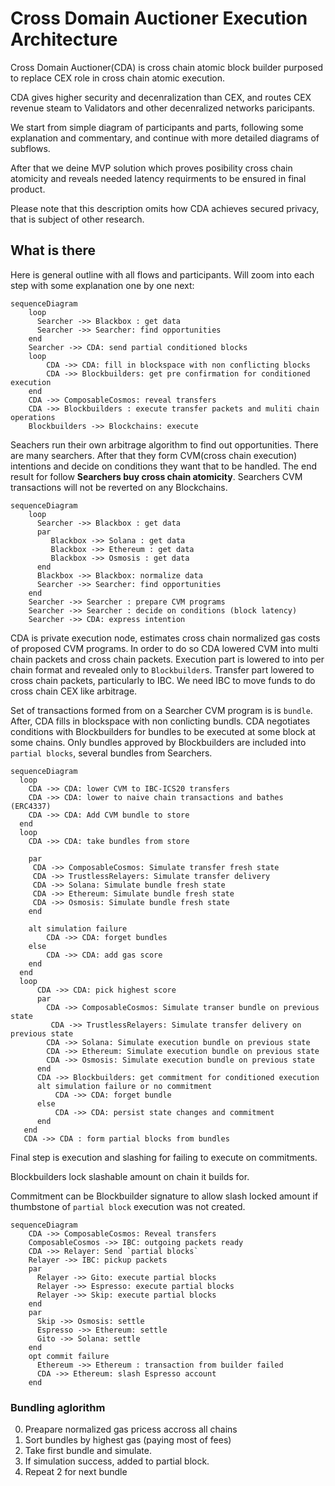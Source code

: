 # Cross Domain Auctioner Execution Architecture

Cross Domain Auctioner(CDA) is cross chain atomic block builder purposed to replace CEX role in cross chain atomic execution.

CDA gives higher security and decenralization than CEX, and routes CEX revenue steam to Validators and other decenralized networks paricipants.

We start from simple diagram of participants and parts, following some explanation and commentary, and continue with more detailed diagrams of subflows.

After that we deine MVP solution which proves posibility cross chain atomicity and reveals needed latency requirments to be ensured in final product.

Please note that this description omits how CDA achieves secured privacy, that is subject of other research.



## What is there

Here is general outline with all flows and participants. Will zoom into each step with some explanation one by one next:
```mermaid
sequenceDiagram
    loop
      Searcher ->> Blackbox : get data
      Searcher ->> Searcher: find opportunities
    end
    Searcher ->> CDA: send partial conditioned blocks
    loop
        CDA ->> CDA: fill in blockspace with non conflicting blocks
        CDA ->> Blockbuilders: get pre confirmation for conditioned execution
    end
    CDA ->> ComposableCosmos: reveal transfers
    CDA ->> Blockbuilders : execute transfer packets and muliti chain operations
    Blockbuilders ->> Blockchains: execute
```

Seachers run their own arbitrage algorithm to find out opportunities. There are many searchers.
After that they form CVM(cross chain execution) intentions and decide on conditions they want that to be handled.
The end result for follow **Searchers buy cross chain atomicity**. Searchers CVM transactions will not be reverted on any Blockchains.

```mermaid
sequenceDiagram
    loop
      Searcher ->> Blackbox : get data
      par 
         Blackbox ->> Solana : get data
         Blackbox ->> Ethereum : get data
         Blackbox ->> Osmosis : get data
      end
      Blackbox ->> Blackbox: normalize data
      Searcher ->> Searcher: find opportunities
    end
    Searcher ->> Searcher : prepare CVM programs
    Searcher ->> Searcher : decide on conditions (block latency)  
    Searcher ->> CDA: express intention
```

CDA is private execution node, estimates cross chain normalized gas costs of proposed CVM programs.
In order to do so CDA lowered CVM into multi chain packets and cross chain packets.
Execution part is lowered to into per chain format and revealed only to `Blockbuilder`s.
Transfer part lowered to cross chain packets, particularly to IBC. We need IBC to move funds to do cross chain CEX like arbitrage.

Set of transactions formed from on a Searcher CVM program is is `bundle`.
After, CDA fills in blockspace with non conlicting bundls.
CDA negotiates conditions with Blockbuilders for bundles to be executed at some block at some chains.
Only bundles approved by Blockbuilders are included into `partial blocks`, several bundles from Searchers.

```mermaid
sequenceDiagram
  loop
    CDA ->> CDA: lower CVM to IBC-ICS20 transfers
    CDA ->> CDA: lower to naive chain transactions and bathes (ERC4337)
    CDA ->> CDA: Add CVM bundle to store  
  end
  loop
    CDA ->> CDA: take bundles from store
    
    par
     CDA ->> ComposableCosmos: Simulate transfer fresh state
     CDA ->> TrustlessRelayers: Simulate transfer delivery
     CDA ->> Solana: Simulate bundle fresh state
     CDA ->> Ethereum: Simulate bundle fresh state
     CDA ->> Osmosis: Simulate bundle fresh state
    end 
    
    alt simulation failure
        CDA ->> CDA: forget bundles
    else
        CDA ->> CDA: add gas score
    end     
  end
  loop
      CDA ->> CDA: pick highest score
      par
        CDA ->> ComposableCosmos: Simulate transer bundle on previous state
         CDA ->> TrustlessRelayers: Simulate transfer delivery on previous state
        CDA ->> Solana: Simulate execution bundle on previous state
        CDA ->> Ethereum: Simulate execution bundle on previous state
        CDA ->> Osmosis: Simulate execution bundle on previous state
      end
      CDA ->> Blockbuilders: get commitment for conditioned execution
      alt simulation failure or no commitment 
          CDA ->> CDA: forget bundle
      else
          CDA ->> CDA: persist state changes and commitment
      end                
   end  
   CDA ->> CDA : form partial blocks from bundles
```

Final step is execution and slashing for failing to execute on commitments.

Blockbuilders lock slashable amount on chain it builds for.

Commitment can be Blockbuilder signature to allow slash locked amount if thumbstone of `partial block` execution was not created.

```mermaid
sequenceDiagram
    CDA ->> ComposableCosmos: Reveal transfers    
    ComposableCosmos ->> IBC: outgoing packets ready
    CDA ->> Relayer: Send `partial blocks` 
    Relayer ->> IBC: pickup packets
    par
      Relayer ->> Gito: execute partial blocks
      Relayer ->> Espresso: execute partial blocks
      Relayer ->> Skip: execute partial blocks
    end
    par
      Skip ->> Osmosis: settle
      Espresso ->> Ethereum: settle
      Gito ->> Solana: settle
    end
    opt commit failure
      Ethereum ->> Ethereum : transaction from builder failed
      CDA ->> Ethereum: slash Espresso account
    end
```

### Bundling aglorithm

0. Preapare normalized gas pricess accross all chains
1. Sort bundles by highest gas (paying most of fees)
2. Take first bundle and simulate.
3. If simulation success, added to partial block.
4. Repeat 2 for next bundle
